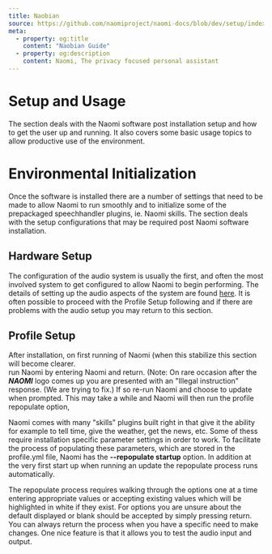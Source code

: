```yaml
---
title: Naobian
source: https://github.com/naomiproject/naomi-docs/blob/dev/setup/index.md
meta:
  - property: og:title
    content: "Naobian Guide"
  - property: og:description
    content: Naomi, The privacy focused personal assistant
---
```

# Setup and Usage
The section deals with the Naomi software post installation setup and how to get the user up and running. It also covers some basic usage topics to allow productive use of the environment.
# Environmental Initialization
Once the software is installed there are a number of settings that need to be made to allow Naomi to run smoothly and to initialize some of the prepackaged speechhandler plugins, ie. Naomi skills. The section deals with the setup configurations that may be required post Naomi software installation.
## Hardware Setup
The configuration of the audio system is usually the first, and often the most involved system to get configured to allow Naomi to begin performing. The details of setting up the audio aspects of the system are found [here](./audio/). It is often possible to proceed with the Profile Setup following and if there are problems with the audio setup you may return to this section.
## Profile Setup
After installation, on first running of Naomi (when this stabilize this section will become clearer.  
run Naomi by entering Naomi and return. (Note: On rare occasion after the **_NAOMI_** logo comes up you are presented with an "Illegal instruction" response. (We are trying to fix.) If so re-run Naomi and choose to update when prompted. This may take a while and Naomi will then run the profile repopulate option,

Naomi comes with many "skills" plugins built right in that give it the ability for example to tell time, give the weather, get the news, etc. Some of thess require installation specific parameter settings in order to work. To facilitate the process of populating these parameters, which are stored in the profile.yml file, Naomi has the **--repopulate startup** option. In addition at the very first start up when running an update the repopulate process runs automatically.

The repopulate process requires walking through the options one at a time entering appropriate values or accepting existing values which will be highlighted in white if they exist. For options you are unsure about the default displayed or blank should be accepted by simply pressing return. You can always return the process when you have a specific need to make changes. One nice feature is that it allows you to test the audio input and output.  
